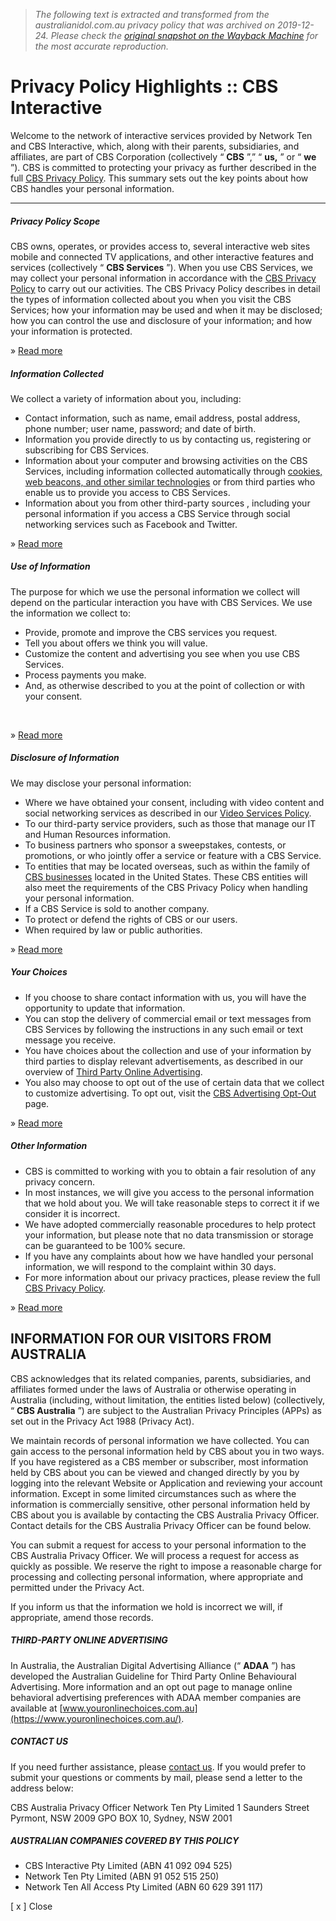 > *The following text is extracted and transformed from the australianidol.com.au privacy policy that was archived on 2019-12-24. Please check the [original snapshot on the Wayback Machine](https://web.archive.org/web/20191224032846id_/https%3A//www.cbsinteractive.com/legal/cbsi/privacy-policy/network-10-highlights) for the most accurate reproduction.*

# Privacy Policy Highlights :: CBS Interactive

[ ](https://web.archive.org/)

Welcome to the network of interactive services provided by Network Ten and CBS Interactive, which, along with their parents, subsidiaries, and affiliates, are part of CBS Corporation (collectively “ **CBS** ”,” “ **us,** ” or “ **we** ”). CBS is committed to protecting your privacy as further described in the full [CBS Privacy Policy](https://web.archive.org/legal/cbsi/privacy-policy). This summary sets out the key points about how CBS handles your personal information. 

* * *

##### Privacy Policy Scope

CBS owns, operates, or provides access to, several interactive web sites mobile and connected TV applications, and other interactive features and services (collectively “ **CBS Services** ”). When you use CBS Services, we may collect your personal information in accordance with the [CBS Privacy Policy](https://web.archive.org/legal/cbsi/privacy-policy) to carry out our activities. The CBS Privacy Policy describes in detail the types of information collected about you when you visit the CBS Services; how your information may be used and when it may be disclosed; how you can control the use and disclosure of your information; and how your information is protected.

» [Read more](https://web.archive.org/legal/cbsi/privacy-policy#Scope_of_Privacy_Policy)

##### Information Collected

We collect a variety of information about you, including:

  * Contact information, such as name, email address, postal address, phone number; user name, password; and date of birth.
  * Information you provide directly to us by contacting us, registering or subscribing for CBS Services.
  * Information about your computer and browsing activities on the CBS Services, including information collected automatically through [cookies, web beacons, and other similar technologies](https://web.archive.org/legal/cbsi/privacy-policy/cookies-and-beacons) or from third parties who enable us to provide you access to CBS Services.
  * Information about you from other third-party sources , including your personal information if you access a CBS Service through social networking services such as Facebook and Twitter.



» [Read more](https://web.archive.org/legal/cbsi/privacy-policy#Information_Collected)

##### Use of Information

The purpose for which we use the personal information we collect will depend on the particular interaction you have with CBS Services. We use the information we collect to:

  * Provide, promote and improve the CBS services you request.
  * Tell you about offers we think you will value.
  * Customize the content and advertising you see when you use CBS Services.
  * Process payments you make.
  * And, as otherwise described to you at the point of collection or with your consent.

 

» [Read more](https://web.archive.org/legal/cbsi/privacy-policy#Use_of_Information)

##### Disclosure of Information

We may disclose your personal information:

  * Where we have obtained your consent, including with video content and social networking services as described in our [Video Services Policy](https://web.archive.org/legal/cbsi/privacy-policy/video-services-and-social-networking).
  * To our third-party service providers, such as those that manage our IT and Human Resources information.
  * To business partners who sponsor a sweepstakes, contests, or promotions, or who jointly offer a service or feature with a CBS Service.
  * To entities that may be located overseas, such as within the family of [CBS businesses](https://www.cbscorporation.com/businesses-detail/) located in the United States. These CBS entities will also meet the requirements of the CBS Privacy Policy when handling your personal information.
  * If a CBS Service is sold to another company.
  * To protect or defend the rights of CBS or our users.
  * When required by law or public authorities.



» [Read more](https://web.archive.org/legal/cbsi/privacy-policy#Disclosure_of_Information)

##### Your Choices

  * If you choose to share contact information with us, you will have the opportunity to update that information.
  * You can stop the delivery of commercial email or text messages from CBS Services by following the instructions in any such email or text message you receive.
  * You have choices about the collection and use of your information by third parties to display relevant advertisements, as described in our overview of [Third Party Online Advertising](https://web.archive.org/legal/cbsi/privacy-policy/third-party-online-advertising).
  * You also may choose to opt out of the use of certain data that we collect to customize advertising. To opt out, visit the [CBS Advertising Opt-Out](https://web.archive.org/legal/cbsi/privacy-policy/business-partner-ad-opt-out) page.



» [Read more](https://web.archive.org/legal/cbsi/privacy-policy#Your_Choices)

##### Other Information

  * CBS is committed to working with you to obtain a fair resolution of any privacy concern.
  * In most instances, we will give you access to the personal information that we hold about you. We will take reasonable steps to correct it if we consider it is incorrect.
  * We have adopted commercially reasonable procedures to help protect your information, but please note that no data transmission or storage can be guaranteed to be 100% secure.
  * If you have any complaints about how we have handled your personal information, we will respond to the complaint within 30 days.
  * For more information about our privacy practices, please review the full [CBS Privacy Policy](https://web.archive.org/legal/cbsi/privacy-policy).



» [Read more](https://web.archive.org/legal/cbsi/privacy-policy)

## INFORMATION FOR OUR VISITORS FROM AUSTRALIA

CBS acknowledges that its related companies, parents, subsidiaries, and affiliates formed under the laws of Australia or otherwise operating in Australia (including, without limitation, the entities listed below) (collectively, “ **CBS Australia** ”) are subject to the Australian Privacy Principles (APPs) as set out in the Privacy Act 1988 (Privacy Act).

We maintain records of personal information we have collected. You can gain access to the personal information held by CBS about you in two ways. If you have registered as a CBS member or subscriber, most information held by CBS about you can be viewed and changed directly by you by logging into the relevant Website or Application and reviewing your account information. Except in some limited circumstances such as where the information is commercially sensitive, other personal information held by CBS about you is available by contacting the CBS Australia Privacy Officer. Contact details for the CBS Australia Privacy Officer can be found below.

You can submit a request for access to your personal information to the CBS Australia Privacy Officer. We will process a request for access as quickly as possible. We reserve the right to impose a reasonable charge for processing and collecting personal information, where appropriate and permitted under the Privacy Act.

If you inform us that the information we hold is incorrect we will, if appropriate, amend those records.

##### THIRD-PARTY ONLINE ADVERTISING

In Australia, the Australian Digital Advertising Alliance (“ **ADAA** ”) has developed the Australian Guideline for Third Party Online Behavioural Advertising. More information and an opt out page to manage online behavioral advertising preferences with ADAA member companies are available at [www.youronlinechoices.com.au](https://www.youronlinechoices.com.au/).

##### CONTACT US

If you need further assistance, please [contact us](https://tenplay.com.au/contact-us). If you would prefer to submit your questions or comments by mail, please send a letter to the address below:

CBS Australia Privacy Officer Network Ten Pty Limited 1 Saunders Street Pyrmont, NSW 2009 GPO BOX 10, Sydney, NSW 2001

##### AUSTRALIAN COMPANIES COVERED BY THIS POLICY

  * CBS Interactive Pty Limited (ABN 41 092 094 525)
  * Network Ten Pty Limited (ABN 91 052 515 250)
  * Network Ten All Access Pty Limited (ABN 60 629 391 117)



[ ](https://web.archive.org/)

[ x ] Close

